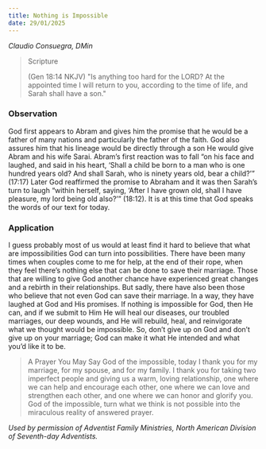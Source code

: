 ```yaml
---
title: Nothing is Impossible
date: 29/01/2025
---
```


_Claudio Consuegra, DMin_

> <p>Scripture</p>
> (Gen 18:14 NKJV) "Is anything too hard for the LORD? At the appointed time I will return to you, according to the time of life, and Sarah shall have a son."

### Observation

God first appears to Abram and gives him the promise that he would be a father of many nations and particularly the father of the faith. God also assures him that his lineage would be directly through a son He would give Abram and his wife Sarai. Abram’s first reaction was to fall “on his face and laughed, and said in his heart, ‘Shall a child be born to a man who is one hundred years old? And shall Sarah, who is ninety years old, bear a child?’” (17:17) Later God reaffirmed the promise to Abraham and it was then Sarah’s turn to laugh “within herself, saying, ‘After I have grown old, shall I have pleasure, my lord being old also?’” (18:12). It is at this time that God speaks the words of our text for today.

### Application

I guess probably most of us would at least find it hard to believe that what are impossibilities God can turn into possibilities. There have been many times when couples come to me for help, at the end of their rope, when they feel there’s nothing else that can be done to save their marriage. Those that are willing to give God another chance have experienced great changes and a rebirth in their relationships. But sadly, there have also been those who believe that not even God can save their marriage. In a way, they have laughed at God and His promises. If nothing is impossible for God, then He can, and if we submit to Him He will heal our diseases, our troubled marriages, our deep wounds, and He will rebuild, heal, and reinvigorate what we thought would be impossible. So, don’t give up on God and don’t give up on your marriage; God can make it what He intended and what you’d like it to be.

> <callout>A Prayer You May Say</callout>
> God of the impossible, today I thank you for my marriage, for my spouse, and for my family. I thank you for taking two imperfect people and giving us a warm, loving relationship, one where we can help and encourage each other, one where we can love and strengthen each other, and one where we can honor and glorify you. God of the impossible, turn what we think is not possible into the miraculous reality of answered prayer.

_Used by permission of Adventist Family Ministries, North American Division of Seventh-day Adventists._